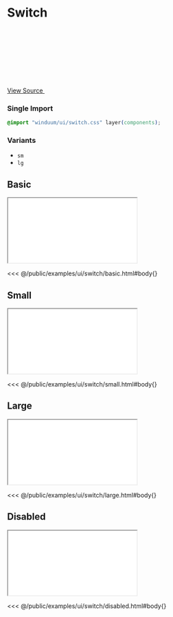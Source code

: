 # Switch

<a href="https://github.com/winduum/winduum/blob/main/src/ui/switch.css" target="_blank" rel="noreferrer" class="winduum-gh-link">View Source <svg><use href="#icon-gh" /></svg></a>

### Single Import

```css
@import "winduum/ui/switch.css" layer(components);
```

### Variants

* `sm`
* `lg`

## Basic

<iframe onload="this.style.visibility = 'visible';" src="/examples/ui/switch/basic.html"></iframe>

<<< @/public/examples/ui/switch/basic.html#body{}

## Small

<iframe onload="this.style.visibility = 'visible';" src="/examples/ui/switch/small.html"></iframe>

<<< @/public/examples/ui/switch/small.html#body{}

## Large

<iframe onload="this.style.visibility = 'visible';" src="/examples/ui/switch/large.html"></iframe>

<<< @/public/examples/ui/switch/large.html#body{}

## Disabled

<iframe onload="this.style.visibility = 'visible';" src="/examples/ui/switch/disabled.html"></iframe>

<<< @/public/examples/ui/switch/disabled.html#body{}
